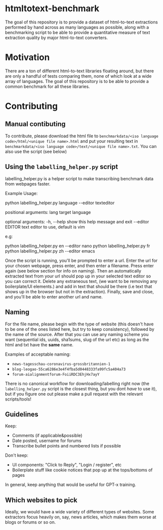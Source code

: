 # htmltotext-benchmark

The goal of this repository is to provide a dataset of html-to-text extractions performed by hand across as many languages as possible, along with a benchmarking script to be able to provide a quantitative measure of text extraction quality by major html-to-text converters. 

# Motivation

There are a ton of different html-to-text libraries floating around, but there are only a handful of tests comparing them, none of which look at a wide array of languages. The goal of this repository is to be able to provide a common benchmark for all these libraries. 

# Contributing


## Manual contibuting

To contribute, please download the html file to `benchmarkdata/<iso language code>/html/<unique file name>.html` and put your resulting text in `benchmarkdata/<iso language code>/text/<unique file name>.txt`. You can also use the script (see below)

## Using the `labelling_helper.py` script

labelling_helper.py is a helper script to make transcribing benchmark data from webpages faster.

Example Usage:

python labelling_helper.py language --editor texteditor

positional arguments:
  lang             target language

optional arguments:
  -h, --help       show this help message and exit
  --editor EDITOR  text editor to use, default is vim

e.g:

python labelling_helper.py en --editor nano
python labelling_helper.py fr
python labelling_helper.py zh --editor emacs

Once the script is running, you'll be prompted to enter a url. Enter the url for your chosen webpage, press enter, and then enter a filename. Press enter again (see below section for info on naming). Then an automatically extracted text from your url should pop up in your selected text editor so you can correct it. Delete any extraneous text, (we want to be removing any boilerplate/UI elements.) and add in text that should be there (i.e text that shows up in the browser but not in the extraction). Finally, save and close, and you'll be able to enter another url and name. 

## Naming

For the file name, please begin with the type of website (this doesn't have to be one of the ones listed here, but try to keep consistency), followed by the name of the source. After that you can use any naming scheme you want (sequential ids, uuids, sha1sums, slug of the url etc) as long as the html and txt have the **same** name. 

Examples of acceptable naming:
 - `news-tagesschau-coronavirus-grossbritannien-1`
 - `blog-leogao-55ca6286e3e4f4fba5d0448333fa99fc5a404a73`
 - `forum-aialignmentforum-FoiiRDC3EhjHx7ayY`

There is no canonical workflow for downloading/labelling right now (the `labelling_helper.py` script is the closest thing, but you dont *have* to use it), but if you figure one out please make a pull request with the relevant scripts/tools! 

## Guidelines

Keep:
 - Comments (if applicable&possible)
 - Date posted, username for forums
 - Transcribe bullet points and numbered lists if possible

Don't keep:
 - UI components: "Click to Reply", "Login / register", etc
 - Boilerplate stuff like cookie notices that pop up at the tops/bottoms of pages

In general, keep anything that would be useful for GPT-x training.

## Which websites to pick

Ideally, we would have a wide variety of different types of websites. Some extractors focus heavily on, say, news articles, which makes them worse at blogs or forums or so on. 
